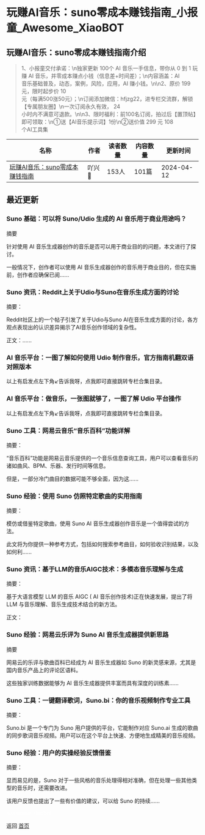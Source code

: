 # 玩赚AI音乐：suno零成本赚钱指南_小报童_Awesome_XiaoBOT

## 玩赚AI音乐：suno零成本赚钱指南介绍
> 1、小报童交付承诺：\n独家更新 100个 AI 音乐一手信息，带你从 0 到 1 玩赚 AI 音乐，并零成本赚点小钱（信息差+时间差）；\n内容涵盖：AI  
音乐基础普及，动态，案例，风险，应用，AI 赚小钱。\n\n2、原价 199 元，限时起步价 10  
元（每满500涨50元）；\n订阅添加微信：hfjzg22，进专栏交流群，解锁【专属朋友圈】\n一次订阅永久有效， 24  
小时内不满意可退款。\n\n3、限时福利：前100名订阅，拍过后【置顶帖】即可领取：\n①送【AI音乐提示词】1份\n②送价值 299 元 108  
个AI工具集  
  


|名称|作者|读者数量|内容数量|更新时间|
|---|---|---|---|---|
|[玩赚AI音乐：suno零成本赚钱指南](https://xiaobot.net/p/hfjzg22?refer=9c3f1c95-a052-465a-9902-f6d75080262a)|吖兴|153人|101篇|2024-04-12|

## 最近更新
### Suno 基础：可以将 Suno/Udio 生成的 AI 音乐用于商业用途吗？

摘要

针对使用 AI 音乐生成器创作的音乐是否可以用于商业目的的问题，本文进行了探讨。

一般情况下，创作者可以使用 AI 音乐生成器创作的音乐用于商业目的，但在实施前，创作者应确保已阅......

### Suno 资讯：Reddit上关于Udio与Suno在音乐生成方面的讨论

摘要：

Reddit社区上的一个帖子引发了关于Udio与Suno AI在音乐生成方面的讨论，各方观点表现出的认识差异揭示了AI音乐创作领域的复杂性。

正文：......

### AI 音乐平台：一图了解如何使用 Udio 制作音乐，官方指南机翻双语对照版本

以上有启发点左下角↙️告诉我呀，点我即可直接跳转专栏合集目录。

### AI 音乐平台：做音乐，一张图就够了，一图了解 Udio 平台操作

以上有启发点左下角↙️告诉我呀，点我即可直接跳转专栏合集目录。

### Suno 工具：网易云音乐“音乐百科”功能详解

摘要：

“音乐百科”功能是网易云音乐提供的一个音乐信息查询工具，用户可以查看音乐的诸如曲风、BPM、乐器、发行时间等信息。

但是，一部分冷门曲目的数据可能不够全面，因为这......

### Suno 经验：使用 Suno 仿照特定歌曲的实用指南

摘要：

模仿或借鉴特定歌曲，使用 Suno AI 音乐生成器创作音乐是一个值得尝试的方法。

此文将为你提供一种参考方式，包括如何搜索参考曲目，如何验收识别结果，以及如何利......

### Suno 资讯：基于LLM的音乐AIGC技术：多模态音乐理解与生成

摘要：

基于大语言模型 LLM 的音乐 AIGC ( AI 音乐创作技术)正在快速发展，提出了将 LLM 与音乐理解、音乐生成技术结合的新方法。

正文：

### Suno 经验：网易云乐评为 Suno AI 音乐生成器提供新思路

摘要

网易云的乐评与歌曲百科已经成为 AI 音乐生成器如 Suno 的新灵感来源，尤其是国内音乐产品上的评论区语料。

这些独家训练数据能够为 AI 音乐生成器提供丰富而具有深度的训练素......

### Suno 工具：一键翻译歌词，Suno.bi：你的音乐视频制作专业工具

摘要：

Suno.bi 是一个专门为 Suno 用户提供的平台，它能制作对应 Suno.ai
生成的歌曲的同步歌词音乐视频。用户可以在这个平台上快速、方便地生成精美的音乐视频。

### Suno 经验：用户的实操经验反馈借鉴

摘要：

显而易见的是，Suno 对于一些风格的音乐处理得相对准确，但在处理一些其他类型的音乐时，还需要改进。

该用户反馈也提出了一些有价值的建议，可以给 Suno 的持续......


<a href="https://github.com/Reno9527/awesome-xiaobot" style="color: white; text-decoration: none;">awesome-xiaobot</a>

返回 [首页](../README.md)
